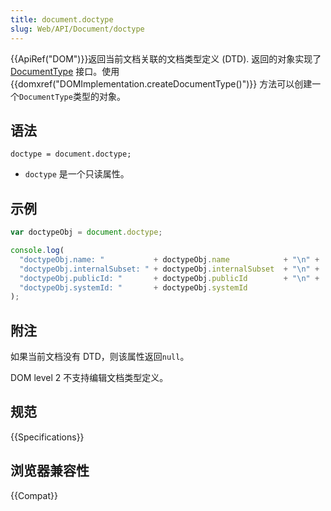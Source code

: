 ```yaml
---
title: document.doctype
slug: Web/API/Document/doctype
---
```


{{ApiRef("DOM")}}返回当前文档关联的文档类型定义 (DTD). 返回的对象实现了 [DocumentType](/zh-CN/docs/Web/API/DocumentType) 接口。使用 {{domxref("DOMImplementation.createDocumentType()")}} 方法可以创建一个`DocumentType`类型的对象。

## 语法

```plain
doctype = document.doctype;
```

- `doctype` 是一个只读属性。

## 示例

```js
var doctypeObj = document.doctype;

console.log(
  "doctypeObj.name: "           + doctypeObj.name            + "\n" +
  "doctypeObj.internalSubset: " + doctypeObj.internalSubset  + "\n" +
  "doctypeObj.publicId: "       + doctypeObj.publicId        + "\n" +
  "doctypeObj.systemId: "       + doctypeObj.systemId
);
```

## 附注

如果当前文档没有 DTD，则该属性返回`null`。

DOM level 2 不支持编辑文档类型定义。

## 规范

{{Specifications}}

## 浏览器兼容性

{{Compat}}
